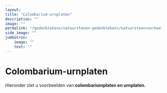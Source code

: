 ```yaml
---
layout: 
title: "Colombarium-urnplaten"
description: ""
image: ""
permalink: "/gedenktekens/natuurstenen-gedenktekens/natuursteenvoorbeelden/colombarium-urnplaten/"
side_image: ""
jumbotron:
    image: ""
    text: ""
---
```



# Colombarium-urnplaten

Hieronder ziet u voorbeelden van **colombariumplaten en urnplaten.**